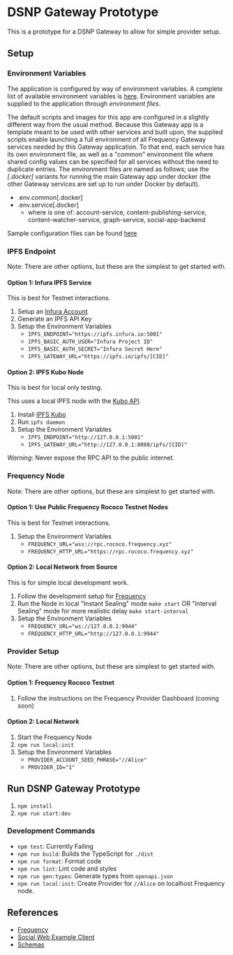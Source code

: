 # DSNP Gateway Prototype

This is a prototype for a DSNP Gateway to allow for simple provider setup.

## Setup

### Environment Variables

The application is configured by way of environment variables. A complete list of available environment variables is [here](./ENVIRONMENT.md). Environment variables are supplied to the application through _environment files_.

The default scripts and images for this app are configured in a slightly different way from the usual method. Because this Gateway app is a template meant to be used with other services and built upon,
the supplied scripts enable launching a full environment of all Frequency Gateway services needed by this Gateway application. To that end, each service has its own environment file, as well as a "common" environment file where shared config values can be specified for all services without the need to duplicate entries. The environment files are named as follows; use the _[.docker]_ variants for running the main Gateway app under docker (the other Gateway services are set up to run under Docker by default).

- .env.common[.docker]
- .env.service[.docker]
  - where <service> is one of: account-service, content-publishing-service, content-watcher-service, graph-service, social-app-backend

Sample configuration files can be found [here](./environment/)

### IPFS Endpoint

Note: There are other options, but these are the simplest to get started with.

#### Option 1: Infura IPFS Service

This is best for Testnet interactions.

1. Setup an [Infura Account](https://app.infura.io/register)
2. Generate an IPFS API Key
3. Setup the Environment Variables
   - `IPFS_ENDPOINT="https://ipfs.infura.io:5001"`
   - `IPFS_BASIC_AUTH_USER="Infura Project ID"`
   - `IPFS_BASIC_AUTH_SECRET="Infura Secret Here"`
   - `IPFS_GATEWAY_URL="https://ipfs.io/ipfs/[CID]"`

#### Option 2: IPFS Kubo Node

This is best for local only testing.

This uses a local IPFS node with the [Kubo API](https://docs.ipfs.tech/reference/kubo/rpc/).

1. Install [IPFS Kubo](https://docs.ipfs.tech/install/command-line/)
2. Run `ipfs daemon`
3. Setup the Environment Variables
   - `IPFS_ENDPOINT="http://127.0.0.1:5001"`
   - `IPFS_GATEWAY_URL="http://127.0.0.1:8080/ipfs/[CID]"`

_Warning_: Never expose the RPC API to the public internet.

### Frequency Node

Note: There are other options, but these are simplest to get started with.

#### Option 1: Use Public Frequency Rococo Testnet Nodes

This is best for Testnet interactions.

1. Setup the Environment Variables
   - `FREQUENCY_URL="wss://rpc.rococo.frequency.xyz"`
   - `FREQUENCY_HTTP_URL="https://rpc.rococo.frequency.xyz"`

#### Option 2: Local Network from Source

This is for simple local development work.

1. Follow the development setup for [Frequency](https://github.com/LibertyDSNP/frequency#build)
2. Run the Node in local "Instant Sealing" mode `make start` OR "Interval Sealing" mode for more realistic delay `make start-interval`
3. Setup the Environment Variables
   - `FREQUENCY_URL="ws://127.0.0.1:9944"`
   - `FREQUENCY_HTTP_URL="http://127.0.0.1:9944"`

### Provider Setup

Note: There are other options, but these are simplest to get started with.

#### Option 1: Frequency Rococo Testnet

1. Follow the instructions on the Frequency Provider Dashboard (coming soon)

#### Option 2: Local Network

1. Start the Frequency Node
2. `npm run local:init`
3. Setup the Environment Variables
   - `PROVIDER_ACCOUNT_SEED_PHRASE="//Alice"`
   - `PROVIDER_ID="1"`

## Run DSNP Gateway Prototype

1. `npm install`
2. `npm run start:dev`

### Development Commands

- `npm test`: Currently Failing
- `npm run build`: Builds the TypeScript for `./dist`
- `npm run format`: Format code
- `npm run lint`: Lint code and styles
- `npm run gen:types`: Generate types from `openapi.json`
- `npm run local:init`: Create Provider for `//Alice` on localhost Frequency node.

## References

- [Frequency](https://github.com/LibertyDSNP/frequency)
- [Social Web Example Client](https://github.com/AmplicaLabs/social-web-demo)
- [Schemas](https://github.com/LibertyDSNP/schemas/)
